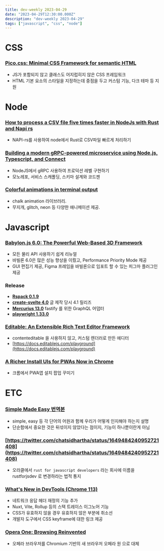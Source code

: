 ```yaml
---
title: dev-weekly 2023-04-29
date: "2023-04-29T12:30:00.000Z"
description: "dev-weekly 2023-04-29"
tags: ["javascript", "css", "node"]
---
```


# CSS

### **[Pico.css: Minimal CSS Framework for semantic HTML](https://picocss.com/)**

- JS가 포함되지 않고 클래스도 어지럽히지 않은 CSS 프레임워크
- HTML 기본 요소의 스타일을 지정하는데 중점을 두고 커스텀 기능, 다크 테마 등 지원

# Node

### **[How to process a CSV file five times faster in NodeJs with Rust and Napi rs](https://www.alxolr.com/articles/how-to-process-a-csv-file-five-times-faster-in-node-js-with-rust-and-napi-rs)**

- NAPI-rs를 사용하여 node에서 Rust로 CSV파일 빠르게 처리하기

### **[Building a modern gRPC-powered microservice using Node.js, Typescript, and Connect](https://blog.dopt.com/building-a-modern-grpc-powered-microservice)**

- NodeJS에서 gRPC 사용하여 프로덕션 레벨 구현하기
- 모노레포, 서비스 스캐폴딩, 스키마 설계와 코드젠

### **[Colorful animations in terminal output](https://github.com/bokub/chalk-animation)**

- chalk animation 라이브러리.
- 무지개, glitch, neon 등 다양한 애니메이션 제공.

# Javascript

### **[Babylon.js 6.0: The Powerful Web-Based 3D Framework](https://babylonjs.medium.com/announcing-babylon-js-6-0-dcb5f1662e3a)**

- 모든 물리 API 사용하기 쉽게 리뉴얼
- 바빌론 6.0은 많은 성능 향상을 이뤘고, Performance Priority Mode 제공
- GUI 편집기 제공, Figma 프레임을 바빌론으로 임포트 할 수 있는 피그마 플러그인 제공

### Release

- **[Rspack 0.1.9](https://github.com/web-infra-dev/rspack/releases/tag/v0.1.9)**
- **[create-svelte 4.0](https://github.com/sveltejs/kit/releases/tag/create-svelte%404.0.0)** 글 제작 당시 4.1 릴리즈
- **[Mercurius 13.0](https://github.com/mercurius-js/mercurius/releases/tag/13.0.0)** fastify 를 위한 GraphQL 어댑터
- **[playwright 1.33.0](https://github.com/microsoft/playwright/releases/tag/v1.33.0)**

### **[Editable: An Extensible Rich Text Editor Framework](https://github.com/editablejs/editable)**

- contenteditable 을 사용하지 않고, 커스텀 렌더러로 만든 에디터
- [https://docs.editablejs.com/playground](https://docs.editablejs.com/playground)

### **[A Richer Install UIs for PWAs Now in Chrome](https://developer.chrome.com/blog/richer-install-ui-desktop/)**

- 크롬에서 PWA앱 설치 팝업 꾸미기

# ETC

### **[Simple Made Easy 번역본](https://muchtrans.com/translations/simple-made-easy.ko.html)**

- simple, easy 등 각 단어의 어원과 함께 우리가 어떻게 인지해야 하는지 설명
- 단순함에서 중요한 것은 뒤섞이지 않았다는 점이지, 기능이 하나뿐이란게 아님

### **[https://twitter.com/chatsidhartha/status/1649484240952721408](https://twitter.com/chatsidhartha/status/1649484240952721408)**

- 오라클에서 `rust for javascript developers` 라는 회사에 이름을 rustforjsdev 로 변경하라는 법적 통지

### **[What's New in DevTools (Chrome 113)](https://developer.chrome.com/blog/new-in-devtools-113/)**

- 네트워크 응답 헤더 재정의 기능 추가
- Nuxt, Vite, Rollup 등의 스택 트레이스 이그노어 기능
- CSS가 유효하지 않을 경우 유효하지 않은 부분에 취소선
- 개발자 도구에서 CSS keyframe에 대한 링크 제공

### **[Opera One: Browsing Reinvented](https://frontendfoc.us/link/138770/8c1a6869bf)**

- 오페라 브라우저를 Chromium 기반의 새 브라우저 오페라 원 으로 대체